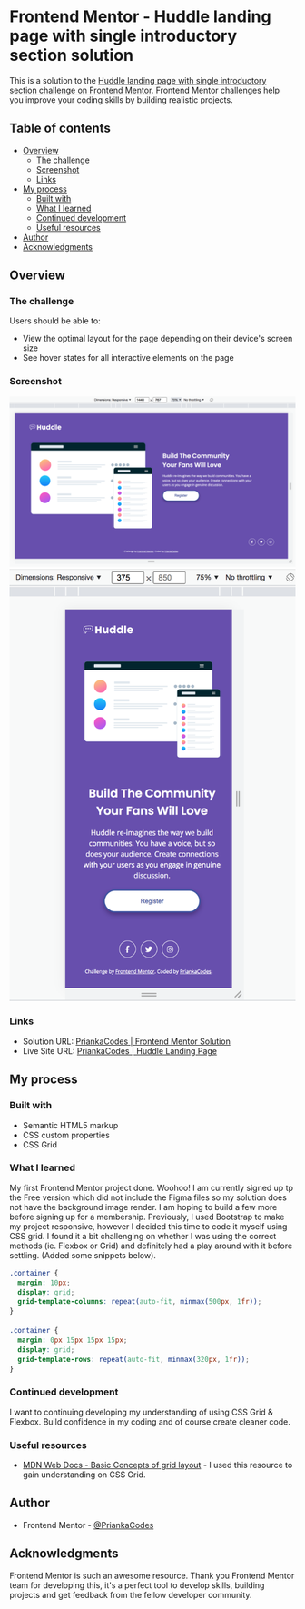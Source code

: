 # Frontend Mentor - Huddle landing page with single introductory section solution

This is a solution to the [Huddle landing page with single introductory section challenge on Frontend Mentor](https://www.frontendmentor.io/challenges/huddle-landing-page-with-a-single-introductory-section-B_2Wvxgi0). Frontend Mentor challenges help you improve your coding skills by building realistic projects.

## Table of contents

- [Overview](#overview)
  - [The challenge](#the-challenge)
  - [Screenshot](#screenshot)
  - [Links](#links)
- [My process](#my-process)
  - [Built with](#built-with)
  - [What I learned](#what-i-learned)
  - [Continued development](#continued-development)
  - [Useful resources](#useful-resources)
- [Author](#author)
- [Acknowledgments](#acknowledgments)

## Overview

### The challenge

Users should be able to:

- View the optimal layout for the page depending on their device's screen size
- See hover states for all interactive elements on the page

### Screenshot

![](./Desktop-View-Screenshot-PriankaCodes.png)
![](./Mobile-View-Screenshot-PriankaCodes.png)

### Links

- Solution URL: [PriankaCodes | Frontend Mentor Solution](https://www.frontendmentor.io/solutions/responsive-landing-page-using-css-grid-skzDPjAM1)
- Live Site URL: [PriankaCodes | Huddle Landing Page](https://agitated-darwin-3a1254.netlify.app)

## My process

### Built with

- Semantic HTML5 markup
- CSS custom properties
- CSS Grid

### What I learned

My first Frontend Mentor project done. Woohoo! I am currently signed up tp the Free version which did not include the Figma files so my solution does not have the background image render. I am hoping to build a few more before signing up for a membership.
Previously, I used Bootstrap to make my project responsive, however I decided this time to code it myself using CSS grid. I found it a bit challenging on whether I was using the correct methods (ie. Flexbox or Grid) and definitely had a play around with it before settling. (Added some snippets below).

```css desktop layout vs mobile layout (Grid)
.container {
  margin: 10px;
  display: grid;
  grid-template-columns: repeat(auto-fit, minmax(500px, 1fr));
}

.container {
  margin: 0px 15px 15px 15px;
  display: grid;
  grid-template-rows: repeat(auto-fit, minmax(320px, 1fr));
}
```

### Continued development

I want to continuing developing my understanding of using CSS Grid & Flexbox. Build confidence in my coding and of course create cleaner code.

### Useful resources

- [MDN Web Docs - Basic Concepts of grid layout](https://developer.mozilla.org/en-US/docs/Web/CSS/CSS_Grid_Layout/Basic_Concepts_of_Grid_Layout) - I used this resource to gain understanding on CSS Grid.

## Author

- Frontend Mentor - [@PriankaCodes](https://www.frontendmentor.io/profile/PriankaCodes)

## Acknowledgments

Frontend Mentor is such an awesome resource. Thank you Frontend Mentor team for developing this, it's a perfect tool to develop skills, building projects and get feedback from the fellow developer community.
